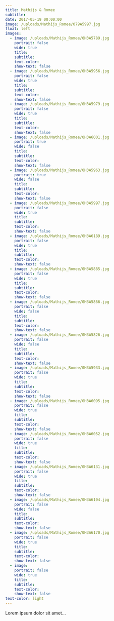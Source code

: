 ```yaml
---
title: Mathijs & Romee
subtitle:
date: 2017-05-19 00:00:00
image: /uploads/Mathijs_Romee/079A5997.jpg
float: left
images:
  - image: /uploads/Mathijs_Romee/0H3A5789.jpg
    portrait: false
    wide: true
    title:
    subtitle:
    text-color:
    show-text: false
  - image: /uploads/Mathijs_Romee/0H3A5956.jpg
    portrait: false
    wide: true
    title:
    subtitle:
    text-color:
    show-text: false
  - image: /uploads/Mathijs_Romee/0H3A5979.jpg
    portrait: false
    wide: true
    title:
    subtitle:
    text-color:
    show-text: false
  - image: /uploads/Mathijs_Romee/0H3A6001.jpg
    portrait: true
    wide: false
    title:
    subtitle:
    text-color:
    show-text: false
  - image: /uploads/Mathijs_Romee/0H3A5963.jpg
    portrait: true
    wide: false
    title:
    subtitle:
    text-color:
    show-text: false
  - image: /uploads/Mathijs_Romee/0H3A5997.jpg
    portrait: false
    wide: true
    title:
    subtitle:
    text-color:
    show-text: false
  - image: /uploads/Mathijs_Romee/0H3A6189.jpg
    portrait: false
    wide: true
    title:
    subtitle:
    text-color:
    show-text: false
  - image: /uploads/Mathijs_Romee/0H3A5885.jpg
    portrait: false
    wide: true
    title:
    subtitle:
    text-color:
    show-text: false
  - image: /uploads/Mathijs_Romee/0H3A5866.jpg
    portrait: false
    wide: false
    title:
    subtitle:
    text-color:
    show-text: false
  - image: /uploads/Mathijs_Romee/0H3A5826.jpg
    portrait: false
    wide: false
    title:
    subtitle:
    text-color:
    show-text: false
  - image: /uploads/Mathijs_Romee/0H3A5933.jpg
    portrait: false
    wide: true
    title:
    subtitle:
    text-color:
    show-text: false
  - image: /uploads/Mathijs_Romee/0H3A6095.jpg
    portrait: false
    wide: true
    title:
    subtitle:
    text-color:
    show-text: false
  - image: /uploads/Mathijs_Romee/0H3A6052.jpg
    portrait: false
    wide: true
    title:
    subtitle:
    text-color:
    show-text: false
  - image: /uploads/Mathijs_Romee/0H3A6131.jpg
    portrait: false
    wide: true
    title:
    subtitle:
    text-color:
    show-text: false
  - image: /uploads/Mathijs_Romee/0H3A6104.jpg
    portrait: false
    wide: false
    title:
    subtitle:
    text-color:
    show-text: false
  - image: /uploads/Mathijs_Romee/0H3A6170.jpg
    portrait: false
    wide: true
    title:
    subtitle:
    text-color:
    show-text: false
  - image:
    portrait: false
    wide: true
    title:
    subtitle:
    text-color:
    show-text: false
text-color: light
---
```


Lorem ipsum dolor sit amet…